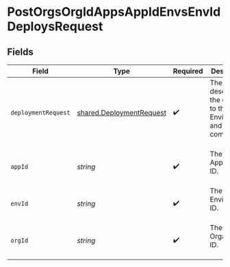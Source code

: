 # PostOrgsOrgIdAppsAppIdEnvsEnvIdDeploysRequest


## Fields

| Field                                                                | Type                                                                 | Required                                                             | Description                                                          |
| -------------------------------------------------------------------- | -------------------------------------------------------------------- | -------------------------------------------------------------------- | -------------------------------------------------------------------- |
| `deploymentRequest`                                                  | [shared.DeploymentRequest](../../models/shared/deploymentrequest.md) | :heavy_check_mark:                                                   | The Delta describing the change to the Environment and a comment.<br/><br/> |
| `appId`                                                              | *string*                                                             | :heavy_check_mark:                                                   | The Application ID.<br/><br/>                                        |
| `envId`                                                              | *string*                                                             | :heavy_check_mark:                                                   | The Environment ID.<br/><br/>                                        |
| `orgId`                                                              | *string*                                                             | :heavy_check_mark:                                                   | The Organization ID.<br/><br/>                                       |